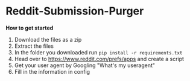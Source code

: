 # Reddit-Submission-Purger

**How to get started**

1. Download the files as a zip
2. Extract the files
3. In the folder you downloaded run `pip install -r requirements.txt`
4. Head over to https://www.reddit.com/prefs/apps and create a script
5. Get your user agent by Googling "What's my useragent"
6. Fill in the information in config

